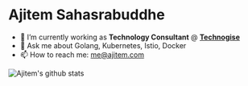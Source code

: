 # Ajitem Sahasrabuddhe

- 🔭 I’m currently working as **Technology Consultant** @ **[Technogise](https://www.technogise.com)**
- 💬 Ask me about Golang, Kubernetes, Istio, Docker
- 📫 How to reach me: me@ajitem.com
<!-- 🌱 I’m currently learning ...
- 👯 I’m looking to collaborate on ...
- 🤔 I’m looking for help with ...
- 😄 Pronouns: ...
- ⚡ Fun fact: ... -->

![Ajitem's github stats](https://github-readme-stats.vercel.app/api?username=asahasrabuddhe&show_icons=true&hide_border=true)
